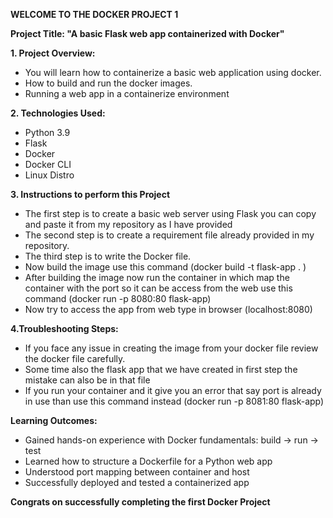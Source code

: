**WELCOME TO THE DOCKER PROJECT 1**

**Project Title: "A basic Flask web app containerized with Docker"**

**1. Project Overview:**
- You will learn how to containerize a basic web application using docker.
- How to build and run the docker images.
- Running a web app in a containerize environment 

**2. Technologies Used:**
- Python 3.9
- Flask
- Docker
- Docker CLI
- Linux Distro

**3. Instructions to perform this Project**
- The first step is to create a basic web server using Flask you can copy and paste it from my repository as I have provided 
- The second step is to create a requirement file already provided in my repository.
- The third step is to write the Docker file.
- Now build the image use this command (docker build -t flask-app . )
- After building the image now run the container in which map the container with the port so it can be access from the web use this command (docker run -p 8080:80 flask-app)
- Now try to access the app from web type in browser (localhost:8080)

**4.Troubleshooting Steps:**
- If you face any issue in creating the image from your docker file review the docker file carefully.
- Some time also the flask app that we have created in first step the mistake can also be in that file
- If you run your container and it give you an error that say port is already in use than use this command instead (docker run -p 8081:80 flask-app)

**Learning Outcomes:**
- Gained hands-on experience with Docker fundamentals: build → run → test
- Learned how to structure a Dockerfile for a Python web app
- Understood port mapping between container and host
- Successfully deployed and tested a containerized app

**Congrats on successfully completing the first Docker Project**
